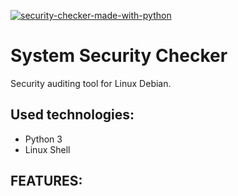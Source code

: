 [![security-checker-made-with-python](http://ForTheBadge.com/images/badges/made-with-python.svg)](https://www.python.org/)

# System Security Checker
Security auditing tool for Linux Debian.

## Used technologies:
* Python 3
* Linux Shell

## FEATURES:

